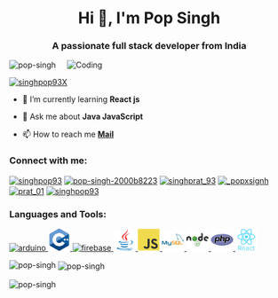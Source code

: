 <h1 align="center">Hi 👋, I'm Pop Singh</h1>
<h3 align="center">A passionate full stack developer from India</h3>
<img align="right" alt="Coding" width="400" src="https://i.gifer.com/Ry6p.gif">

<p align="left"> <img src="https://komarev.com/ghpvc/?username=pop-singh&label=Profile%20views&color=0e75b6&style=flat" alt="pop-singh" /> </p>

<p align="left"> <a href="https://twitter.com/singhpop93" target="blank"><img src="https://img.shields.io/twitter/follow/singhpop93?logo=twitter&style=for-the-badge" alt="singhpop93" />X</a> </p>

- 🌱 I’m currently learning **React js**

- 💬 Ask me about **Java  JavaScript**

- 📫 How to reach me **<a href="singhpop93@gmail.com">Mail</a>**

<h3 align="left">Connect with me:</h3>
<p align="left">
<a href="https://twitter.com/singhpop93" target="blank"><img align="center" src="https://raw.githubusercontent.com/rahuldkjain/github-profile-readme-generator/master/src/images/icons/Social/twitter.svg" alt="singhpop93" height="30" width="40" /></a>
<a href="https://linkedin.com/in/pop-singh-2000b8223" target="blank"><img align="center" src="https://raw.githubusercontent.com/rahuldkjain/github-profile-readme-generator/master/src/images/icons/Social/linked-in-alt.svg" alt="pop-singh-2000b8223" height="30" width="40" /></a>
<a href="https://www.codechef.com/users/singhprat_93" target="blank"><img align="center" src="https://cdn.jsdelivr.net/npm/simple-icons@3.1.0/icons/codechef.svg" alt="singhprat_93" height="30" width="40" /></a>
<a href="https://codeforces.com/profile/_popxsignh" target="blank"><img align="center" src="https://raw.githubusercontent.com/rahuldkjain/github-profile-readme-generator/master/src/images/icons/Social/codeforces.svg" alt="_popxsignh" height="30" width="40" /></a>
<a href="https://www.leetcode.com/prat_01" target="blank"><img align="center" src="https://raw.githubusercontent.com/rahuldkjain/github-profile-readme-generator/master/src/images/icons/Social/leet-code.svg" alt="prat_01" height="30" width="40" /></a>
<a href="https://auth.geeksforgeeks.org/user/singhpop93" target="blank"><img align="center" src="https://raw.githubusercontent.com/rahuldkjain/github-profile-readme-generator/master/src/images/icons/Social/geeks-for-geeks.svg" alt="singhpop93" height="30" width="40" /></a>
</p>

<h3 align="left">Languages and Tools:</h3>
<p align="left"> <a href="https://www.arduino.cc/" target="_blank" rel="noreferrer"> <img src="https://cdn.worldvectorlogo.com/logos/arduino-1.svg" alt="arduino" width="40" height="40"/> </a> <a href="https://www.w3schools.com/cpp/" target="_blank" rel="noreferrer"> <img src="https://raw.githubusercontent.com/devicons/devicon/master/icons/cplusplus/cplusplus-original.svg" alt="cplusplus" width="40" height="40"/> </a> <a href="https://firebase.google.com/" target="_blank" rel="noreferrer"> <img src="https://www.vectorlogo.zone/logos/firebase/firebase-icon.svg" alt="firebase" width="40" height="40"/> </a> <a href="https://www.java.com" target="_blank" rel="noreferrer"> <img src="https://raw.githubusercontent.com/devicons/devicon/master/icons/java/java-original.svg" alt="java" width="40" height="40"/> </a> <a href="https://developer.mozilla.org/en-US/docs/Web/JavaScript" target="_blank" rel="noreferrer"> <img src="https://raw.githubusercontent.com/devicons/devicon/master/icons/javascript/javascript-original.svg" alt="javascript" width="40" height="40"/> </a> <a href="https://www.mysql.com/" target="_blank" rel="noreferrer"> <img src="https://raw.githubusercontent.com/devicons/devicon/master/icons/mysql/mysql-original-wordmark.svg" alt="mysql" width="40" height="40"/> </a> <a href="https://nodejs.org" target="_blank" rel="noreferrer"> <img src="https://raw.githubusercontent.com/devicons/devicon/master/icons/nodejs/nodejs-original-wordmark.svg" alt="nodejs" width="40" height="40"/> </a> <a href="https://www.php.net" target="_blank" rel="noreferrer"> <img src="https://raw.githubusercontent.com/devicons/devicon/master/icons/php/php-original.svg" alt="php" width="40" height="40"/> </a> <a href="https://reactjs.org/" target="_blank" rel="noreferrer"> <img src="https://raw.githubusercontent.com/devicons/devicon/master/icons/react/react-original-wordmark.svg" alt="react" width="40" height="40"/> </a> </p>

<p><img align="left" src="https://github-readme-stats.vercel.app/api/top-langs?username=pop-singh&show_icons=true&locale=en&layout=compact" alt="pop-singh" /></p>

<p>&nbsp;<img align="center" src="https://github-readme-stats.vercel.app/api?username=pop-singh&show_icons=true&locale=en" alt="pop-singh" /></p>

<p><img align="center" src="https://github-readme-streak-stats.herokuapp.com/?user=pop-singh&" alt="pop-singh" /></p>
